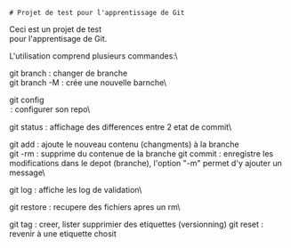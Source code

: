     # Projet de test pour l'apprentissage de Git

Ceci est un projet de test\
pour l'apprentisage de Git.

L'utilisation comprend plusieurs commandes:\

git branch <nom branche> : changer de branche\
git branch -M <nom branche> : crée une nouvelle barnche\

git config <option> : configurer son repo\

git status : affichage des differences entre 2 etat de commit\

git add : ajoute le nouveau contenu (changments) à la branche\
git -rm : supprime du contenue de la branche
git commit : enregistre les modifications dans le depot (branche), l'option "-m" permet d'y ajouter un message\

git log : affiche les log de validation\

git restore : recupere des fichiers apres un rm\

git tag : creer, lister supprimier des etiquettes (versionning) 
git reset : revenir à une etiquette chosit

